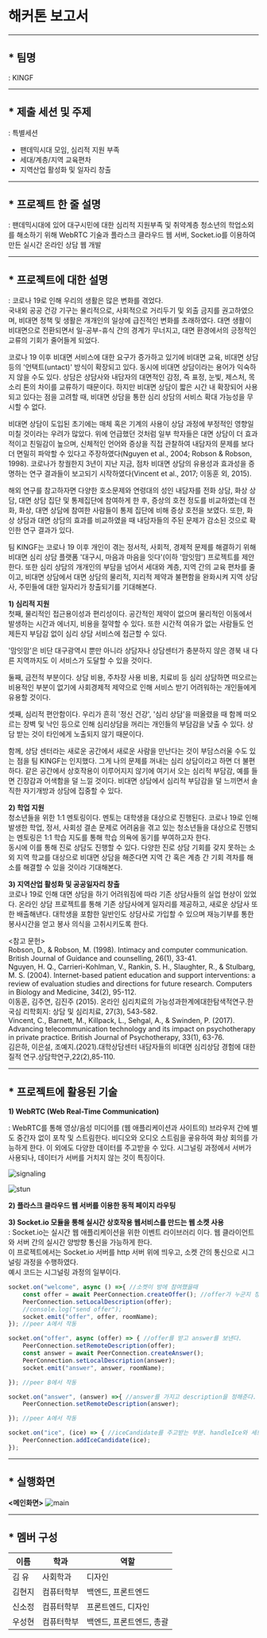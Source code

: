 # 해커톤 보고서
---
## * 팀명 
: KINGF

---

## * 제출 세션 및 주제  
: 특별세션  
  - 팬데믹시대 모임, 심리적 지원 부족
  - 세대/계층/지역 교육편차
  - 지역산업 활성화 및 일자리 창출  
---

  

## * 프로젝트 한 줄 설명
 : 팬데믹시대에 있어 대구시민에 대한 심리적 지원부족 및 취약계층 청소년의 학업소외를 해소하기 위해 WebRTC 기술과 플라스크 클라우드 웹 서버, Socket.io를 이용하여 만든 실시간 온라인 상담 웹 개발


---

## * 프로젝트에 대한 설명  
: 코로나 19로 인해 우리의 생활은 많은 변화를 겪었다.  
  국내외 공공 건강 기구는 물리적으로, 사회적으로 거리두기 및 외출 금지를 권고하였으며, 비대면 정책 및 생활은 개개인의 일상에 급진적인 변화를 초래하였다. 대면 생활이 비대면으로 전환되면서 일-공부-휴식 간의 경계가 무너지고, 대면 환경에서의 긍정적인 교류의 기회가 줄어들게 되었다.
   
 코로나 19 이후 비대면 서비스에 대한 요구가 증가하고 있기에 비대면 교육, 비대면 상담 등의 '언택트(untact)' 방식이 확장되고 있다. 동시에 비대면 상담이라는 용어가 익숙하지 않을 수도 있다. 상담은 상담사와 내담자의 대면적인 감정, 즉 표정, 눈빛, 제스처, 목소리 톤의 차이를 교류하기 때문이다. 하지만 비대면 상담이 짧은 시간 내 확장되어 사용되고 있다는 점을 고려할 때, 비대면 상담을 통한 심리 상담의 서비스 확대 가능성을 무시할 수 없다.  
 
 비대면 상담이 도입된 초기에는 매체 혹은 기계의 사용이 상담 과정에 부정적인 영향일 미칠 것이라는 우려가 많았다. 위에 언급했던 것처럼 일부 학자들은 대면 상담이 더 효과적이고 친밀감이 높으며, 신체적인 언어와 증상을 직접 관찰하여 내담자의 문제를 보다 더 면밀히 파악할 수 있다고 주장하였다(Nguyen et al., 2004; Robson & Robson, 1998). 코로나가 창궐한지 3년이 지난 지금, 점차 비대면 상담의 유용성과 효과성을 증명하는 연구 결과들이 보고되기 시작하였다(Vincent et al., 2017; 이동훈 외, 2015).  
 
 해외 연구를 참고하자면 다양한 호소문제와 연령대의 성인 내담자를 전화 상담, 화상 상담, 대면 상담 집단 및 통제집단에 참여하게 한 후, 증상의 호전 정도를 비교하였는데 전화, 화상, 대면 상담에 참여한 사람들이 통제 집단에 비해 증상 호전을 보였다. 또한, 화상 상담과 대면 상담의 효과를 비교하였을 때 내담자들의 주된 문제가 감소된 것으로 확인한 연구 결과가 있다.  
 
 팀 KINGF는 코로나 19 이후 개인이 겪는 정서적, 사회적, 경제적 문제를 해결하기 위해 비대면 심리 상담 플랫폼 '대구시, 마음과 마음을 잇다'(이하 '맘잇맘') 프로젝트를 제안한다. 또한 심리 상담의 개개인의 부담을 넘어서 세대와 계층, 지역 간의 교육 편차를 줄이고, 비대면 상담에서 대면 상담의 물리적, 지리적 제약과 불편함을 완화시켜 지역 상담사, 주민들에 대한 일자리가 창출되기를 기대해본다.  

  __1) 심리적 지원__  
첫째, 물리적인 접근용이성과 편리성이다. 공간적인 제약이 없으며 물리적인 이동에서 발생하는 시간과 에너지, 비용을 절약할 수 있다. 또한 시간적 여유가 없는 사람들도 언제든지 부담감 없이 심리 상담 서비스에 접근할 수 있다. 

'맘잇맘'은 비단 대구광역시 뿐만 아니라 상담자나 상담센터가 충분하지 않은 경북 내 다른 지역까지도 이 서비스가 도달할 수 있을 것이다. 

둘째, 금전적 부분이다. 상담 비용, 주차장 사용 비용, 치료비 등 심리 상담하면 떠오르는 비용적인 부분이 없기에 사회경제적 제약으로 인해 서비스 받기 어려워하는 개인들에게 유용할 것이다.

셋째, 심리적 편안함이다. 우리가 흔히 '정신 건강', '심리 상담'을 떠올렸을 때 함께 떠오르는 장벽 및 낙인 등으로 인해 심리상담을 꺼리는 개인들의 부담감을 낮출 수 있다. 상담 받는 것이 타인에게 노출되지 않기 때문이다.

함께, 상담 센터라는 새로운 공간에서 새로운 사람을 만난다는 것이 부담스러울 수도 있는 점을 팀 KINGF는 인지했다. 그게 나의 문제를 꺼내는 심리 상담이라고 하면 더 불편하다. 같은 공간에서 상호작용이 이루어지지 않기에 여기서 오는 심리적 부담감, 예를 들면 긴장감과 어색함을 덜 느낄 것이다. 비대면 상담에서 심리적 부담감을 덜 느끼면서 솔직한 자기개방과 상담에 집중할 수 있다.

  __2) 학업 지원__  
  청소년들을 위한 1:1 멘토링이다. 멘토는 대학생을 대상으로 진행된다. 코로나 19로 인해 발생한 학업, 정서, 사회성 결손 문제로 어려움을 겪고 있는 청소년들을 대상으로 진행되는 멘토링은 1:1 학습 지도를 통해 학습 의욕에 동기를 부여하고자 한다.  
  동시에 이를 통해 진로 상담도 진행할 수 있다. 다양한 진로 상담 기회를 갖지 못하는 소외 지역 학교를 대상으로 비대면 상담을 해준다면 지역 간 혹은 계층 간 기회 격차를 해소를 해결할 수 있을 것이라 기대해본다. 

  __3) 지역산업 활성화 및 공공일자리 창출__  
코로나 19로 인해 대면 상담을 하기 어려워짐에 따라 기존 상담사들의 실업 현상이 있었다. 온라인 상담 프로젝트를 통해 기존 상담사에게 일자리를 제공하고, 새로운 상담사 또한 배출해낸다. 대학생을 포함한 일반인도 상담사로 가입할 수 있으며 재능기부를 통한 봉사시간을 얻고 봉사 의식을 고취시키도록 한다.

<참고 문헌>  
      Robson, D., & Robson, M. (1998). Intimacy and computer communication.   British Journal of Guidance and counselling, 26(1), 33-41.  
     Nguyen, H. Q., Carrieri-Kohlman, V., Rankin, S. H., Slaughter, R., & Stulbarg, M. S. (2004). Internet-based patient education and support interventions: a review of evaluation studies and directions for future research. Computers in Biology and Medicine, 34(2), 95-112.  
     이동훈, 김주연, 김진주 (2015). 온라인 심리치료의 가능성과한계에대한탐색적연구.한국심 리학회지: 상담 및 심리치료, 27(3), 543-582.  
     Vincent, C., Barnett, M., Killpack, L., Sehgal, A., & Swinden, P. (2017). Advancing telecommunication technology and its impact on psychotherapy in private practice. British Journal of Psychotherapy, 33(1), 63-76.  
     김은하, 이은설, 조예지.(2021).대학상담센터 내담자들의 비대면 심리상담 경험에 대한 질적 연구.상담학연구,22(2),85-110.  


---
## *   프로젝트에 활용된 기술  
__1) WebRTC (Web Real-Time Communication)__  

   : WebRTC를 통해 영상/음성 미디어를 (웹 애플리케이션과 사이트의) 브라우저 간에 별도 중간자 없이 포착 및 스트림한다. 비디오와 오디오 스트림을 곻유하여 
     화상 회의를 가능하게 한다. 이 외에도 다양한 데이터를 주고받을 수 있다. 시그널링 과정에서 서버가 사용되나, 데이터가 서버를 거치지 않는 것이 특징이다.
     
 ![signaling](https://i.esdrop.com/d/f/an4JniYuDJ/PeLn4sNntt.png)
    
 ![stun](https://i.esdrop.com/d/f/an4JniYuDJ/8ypWsUzL80.png)


__2) 플라스크 클라우드 웹 서버를 이용한 동적 페이지 라우팅__  


__3) Socket.io 모듈을 통해 실시간 상호작용 웹서비스를 만드는 웹 소켓 사용__  
   : Socket.io는 실시간 웹 애플리케이션을 위한 이벤트 라이브러리 이다. 웹 클라이언트와 서버 간의 실시간 양방향 통신을 가능하게 한다.  
     이 프로젝트에서는 Socket.io 서버를 http 서버 위에 띄우고, 소켓 간의 통신으로 시그널링 과정을 수행하였다.   
     예시 코드는 시그널링 과정의 일부이다.    
     
~~~JavaScript
socket.on("welcome", async () =>{ //소켓이 방에 참여했을때
    const offer = await PeerConnection.createOffer(); //offer가 누군지 정해줘.
    PeerConnection.setLocalDescription(offer);
    //console.log("send offer");
    socket.emit("offer", offer, roomName);
}); //peer A에서 작동

socket.on("offer", async (offer) => { //offer를 받고 answer를 보낸다.
    PeerConnection.setRemoteDescription(offer);
    const answer = await PeerConnection.createAnswer();
    PeerConnection.setLocalDescription(answer);
    socket.emit("answer", answer, roomName);

}); //peer B에서 작동

socket.on("answer", (answer) =>{ //answer를 가지고 description을 정해준다.
    PeerConnection.setRemoteDescription(answer);

}); //peer A에서 작동

socket.on("ice", (ice) => { //iceCandidate를 주고받는 부분. handleIce와 세트
    PeerConnection.addIceCandidate(ice);
});
~~~

---
## * 실행화면  
__<메인화면>__
![main](https://i.esdrop.com/d/f/an4JniYuDJ/VYdGh9cCV8.png)





---
## * 멤버 구성
|이름|학과|역할|
|------|------|------|
|김 유|사회학과|디자인|
|김현지|컴퓨터학부|백엔드, 프론트엔드|
|신소정|컴퓨터학부|프론트엔드, 디자인|
|우성현|컴퓨터학부|백엔드, 프론트엔드, 총괄|
